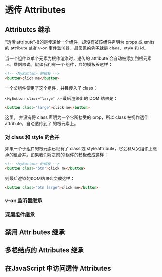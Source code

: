 # 透传 Attributes

## Attributes 继承
“透传 attribute”指的是传递给一个组件，却没有被该组件声明为 props 或 emits 的 attribute 或者 v-on 事件监听器。最常见的例子就是 class、style 和 id。

当一个组件以单个元素为根作渲染时，透传的 attribute 会自动被添加到根元素上。举例来说，假如我们有一个 <MyButton> 组件，它的模板长这样：
```html
<!-- <MyButton> 的模板 -->
<button>click me</button>
```
一个父组件使用了这个组件，并且传入了 class：

`<MyButton class="large" />`
最后渲染出的 DOM 结果是：

```html
<button class="large">click me</button>
```
这里，<MyButton> 并没有将 class 声明为一个它所接受的 prop，所以 class 被视作透传 attribute，自动透传到了 <MyButton> 的根元素上。
### 对 class 和 style 的合并
如果一个子组件的根元素已经有了 class 或 style attribute，它会和从父组件上继承的值合并。如果我们将之前的 <MyButton> 组件的模板改成这样：
```html
<!-- <MyButton> 的模板 -->
<button class="btn">click me</button>
```
则最后渲染的DOM结果会变成这样：
```html
<button class="btn large">click me</button>
```
### v-on 监听器继承


### 深层组件继承

## 禁用 Attributes 继承

## 多根结点的 Attributes 继承

## 在JavaScript 中访问透传 Attributes 